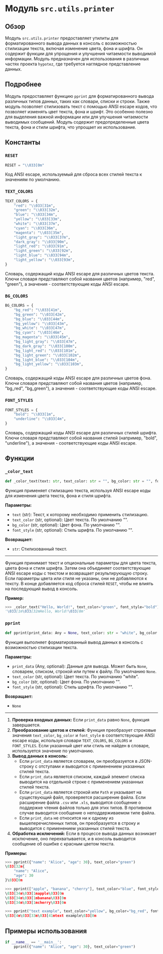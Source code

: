 # Модуль `src.utils.printer`

## Обзор

Модуль `src.utils.printer` предоставляет утилиты для форматированного вывода данных в консоль с возможностью стилизации текста, включая изменение цвета, фона и шрифта. Он содержит функции для упрощения и улучшения читаемости выводимой информации. Модуль предназначен для использования в различных частях проекта `hypotez`, где требуется наглядное представление данных.

## Подробнее

Модуль предоставляет функцию `pprint` для форматированного вывода различных типов данных, таких как словари, списки и строки. Также модуль позволяет стилизовать текст с помощью ANSI escape кодов, что позволяет изменять цвет текста, фона и шрифт. Это особенно полезно для выделения важной информации или для улучшения читаемости выводимых сообщений.
Модуль содержит предопределенные цвета текста, фона и стили шрифта, что упрощает их использование.

## Константы

### `RESET`
```python
RESET = "\\033[0m"
```
Код ANSI escape, используемый для сброса всех стилей текста к значениям по умолчанию.

### `TEXT_COLORS`
```python
TEXT_COLORS = {
    "red": "\\033[31m",
    "green": "\\033[32m",
    "blue": "\\033[34m",
    "yellow": "\\033[33m",
    "white": "\\033[37m",
    "cyan": "\\033[36m",
    "magenta": "\\033[35m",
    "light_gray": "\\033[37m",
    "dark_gray": "\\033[90m",
    "light_red": "\\033[91m",
    "light_green": "\\033[92m",
    "light_blue": "\\033[94m",
    "light_yellow": "\\033[93m",
}
```
Словарь, содержащий коды ANSI escape для различных цветов текста. Ключи словаря представляют собой названия цветов (например, "red", "green"), а значения - соответствующие коды ANSI escape.

### `BG_COLORS`
```python
BG_COLORS = {
    "bg_red": "\\033[41m",
    "bg_green": "\\033[42m",
    "bg_blue": "\\033[44m",
    "bg_yellow": "\\033[43m",
    "bg_white": "\\033[47m",
    "bg_cyan": "\\033[46m",
    "bg_magenta": "\\033[45m",
    "bg_light_gray": "\\033[47m",
    "bg_dark_gray": "\\033[100m",
    "bg_light_red": "\\033[101m",
    "bg_light_green": "\\033[102m",
    "bg_light_blue": "\\033[104m",
    "bg_light_yellow": "\\033[103m",
}
```
Словарь, содержащий коды ANSI escape для различных цветов фона. Ключи словаря представляют собой названия цветов (например, "bg_red", "bg_green"), а значения - соответствующие коды ANSI escape.

### `FONT_STYLES`
```python
FONT_STYLES = {
    "bold": "\\033[1m",
    "underline": "\\033[4m",
}
```
Словарь, содержащий коды ANSI escape для различных стилей шрифта. Ключи словаря представляют собой названия стилей (например, "bold", "underline"), а значения - соответствующие коды ANSI escape.

## Функции

### `_color_text`

```python
def _color_text(text: str, text_color: str = "", bg_color: str = "", font_style: str = "") -> str:
```

Функция применяет стилизацию текста, используя ANSI escape коды для изменения цвета текста, фона и стиля шрифта.

**Параметры:**

- `text` (str): Текст, к которому необходимо применить стилизацию.
- `text_color` (str, optional): Цвет текста. По умолчанию "".
- `bg_color` (str, optional): Цвет фона. По умолчанию "".
- `font_style` (str, optional): Стиль шрифта. По умолчанию "".

**Возвращает:**

- `str`: Стилизованный текст.

****

Функция принимает текст и опциональные параметры для цвета текста, цвета фона и стиля шрифта. Затем она объединяет соответствующие ANSI escape коды с текстом и возвращает результирующую строку. Если параметры цвета или стиля не указаны, они не добавляются к тексту. В конце добавляется код сброса стилей `RESET`, чтобы не влиять на последующий вывод в консоль.

**Пример:**

```python
>>> _color_text("Hello, World!", text_color="green", font_style="bold")
'\033[1m\033[32mHello, World!\033[0m'
```

### `pprint`

```python
def pprint(print_data: Any = None, text_color: str = "white", bg_color: str = "", font_style: str = "") -> None:
```

Функция выполняет форматированный вывод данных в консоль с возможностью стилизации текста.

**Параметры:**

- `print_data` (Any, optional): Данные для вывода. Может быть `None`, словарем, списком, строкой или путем к файлу. По умолчанию `None`.
- `text_color` (str, optional): Цвет текста. По умолчанию "white".
- `bg_color` (str, optional): Цвет фона. По умолчанию "".
- `font_style` (str, optional): Стиль шрифта. По умолчанию "".

**Возвращает:**

- `None`

****

1.  **Проверка входных данных:** Если `print_data` равно `None`, функция завершается.
2.  **Преобразование цветов и стилей:** Функция преобразует строковые значения `text_color`, `bg_color` и `font_style` в соответствующие ANSI escape коды, используя словари `TEXT_COLORS`, `BG_COLORS` и `FONT_STYLES`. Если указанный цвет или стиль не найден в словаре, используется значение по умолчанию.
3.  **Вывод данных в консоль:**
    *   Если `print_data` является словарем, он преобразуется в JSON-строку с отступами и выводится с применением указанных стилей текста.
    *   Если `print_data` является списком, каждый элемент списка выводится на отдельной строке с применением указанных стилей текста.
    *   Если `print_data` является строкой или `Path` и указывает на существующий файл, проверяется расширение файла. Если расширение файла `.csv` или `.xls`, выводится сообщение о поддержке чтения файлов только для этих типов. В противном случае выводится сообщение о неподдерживаемом типе файла.
    *   Если `print_data` не относится ни к одному из вышеперечисленных типов, он преобразуется в строку и выводится с применением указанных стилей текста.
4.  **Обработка исключений:** Если в процессе вывода данных возникает исключение, оно перехватывается, и в консоль выводится сообщение об ошибке с красным цветом текста.

**Примеры:**

```python
>>> pprint({"name": "Alice", "age": 30}, text_color="green")
\033[32m{
    "name": "Alice",
    "age": 30
}\033[0m

>>> pprint(["apple", "banana", "cherry"], text_color="blue", font_style="bold")
\033[34m\033[1mapple\033[0m
\033[34m\033[1mbanana\033[0m
\033[34m\033[1mcherry\033[0m

>>> pprint("text example", text_color="yellow", bg_color="bg_red", font_style="underline")
\033[4m\033[33m\033[41mtext example\033[0m
```

## Примеры использования

```python
if __name__ == '__main__':
    pprint({"name": "Alice", "age": 30}, text_color="green")
```